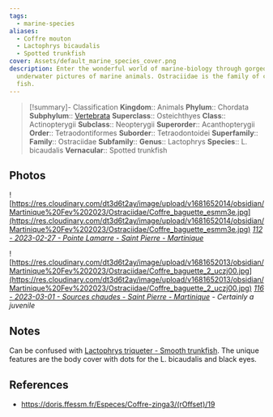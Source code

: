 ```yaml
---
tags:
  - marine-species
aliases:
  - Coffre mouton
  - Lactophrys bicaudalis
  - Spotted trunkfish
cover: Assets/default_marine_species_cover.png
description: Enter the wonderful world of marine-biology through gorgeous
  underwater pictures of marine animals. Ostraciidae is the family of chest
  fish.
---
```

> [!summary]- Classification
**Kingdom**:: Animals
**Phylum**:: Chordata
**Subphylum**:: [Vertebrata](Vertebrata.md)
**Superclass**:: Osteichthyes
**Class**:: Actinopterygii
**Subclass**::  Neopterygii
**Superorder**:: Acanthopterygii
**Order**:: Tetraodontiformes
**Suborder**:: Tetraodontoidei
**Superfamily**::
**Family**:: Ostraciidae
**Subfamily**::
**Genus**:: Lactophrys
**Species**:: L. bicaudalis
**Vernacular**:: Spotted trunkfish

## Photos
![https://res.cloudinary.com/dt3d6t2ay/image/upload/v1681652014/obsidian/Martinique%20Fev%202023/Ostraciidae/Coffre_baguette_esmm3e.jpg](https://res.cloudinary.com/dt3d6t2ay/image/upload/v1681652014/obsidian/Martinique%20Fev%202023/Ostraciidae/Coffre_baguette_esmm3e.jpg)
*[112 - 2023-02-27 - Pointe Lamarre - Saint Pierre - Martinique](112%20-%202023-02-27%20-%20Pointe%20Lamarre%20-%20Saint%20Pierre%20-%20Martinique.md)*

![https://res.cloudinary.com/dt3d6t2ay/image/upload/v1681652013/obsidian/Martinique%20Fev%202023/Ostraciidae/Coffre_baguette_2_uczj00.jpg](https://res.cloudinary.com/dt3d6t2ay/image/upload/v1681652013/obsidian/Martinique%20Fev%202023/Ostraciidae/Coffre_baguette_2_uczj00.jpg)
*[116 - 2023-03-01 - Sources chaudes - Saint Pierre - Martinique](116%20-%202023-03-01%20-%20Sources%20chaudes%20-%20Saint%20Pierre%20-%20Martinique.md) - Certainly a juvenile*

## Notes
Can be confused with [Lactophrys triqueter - Smooth trunkfish](Lactophrys%20triqueter%20-%20Smooth%20trunkfish.md). The unique features are the body cover with dots for the L. bicaudalis and black eyes. 

## References
- https://doris.ffessm.fr/Especes/Coffre-zinga3/(rOffset)/19